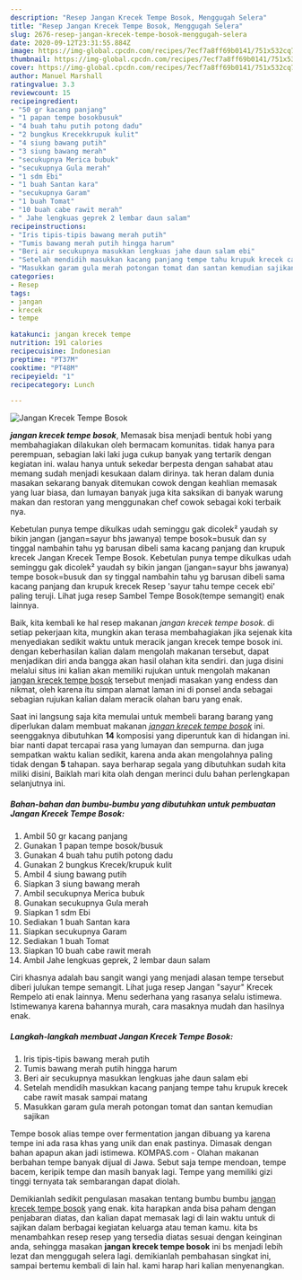 ```yaml
---
description: "Resep Jangan Krecek Tempe Bosok, Menggugah Selera"
title: "Resep Jangan Krecek Tempe Bosok, Menggugah Selera"
slug: 2676-resep-jangan-krecek-tempe-bosok-menggugah-selera
date: 2020-09-12T23:31:55.884Z
image: https://img-global.cpcdn.com/recipes/7ecf7a8ff69b0141/751x532cq70/jangan-krecek-tempe-bosok-foto-resep-utama.jpg
thumbnail: https://img-global.cpcdn.com/recipes/7ecf7a8ff69b0141/751x532cq70/jangan-krecek-tempe-bosok-foto-resep-utama.jpg
cover: https://img-global.cpcdn.com/recipes/7ecf7a8ff69b0141/751x532cq70/jangan-krecek-tempe-bosok-foto-resep-utama.jpg
author: Manuel Marshall
ratingvalue: 3.3
reviewcount: 15
recipeingredient:
- "50 gr kacang panjang"
- "1 papan tempe bosokbusuk"
- "4 buah tahu putih potong dadu"
- "2 bungkus Krecekkrupuk kulit"
- "4 siung bawang putih"
- "3 siung bawang merah"
- "secukupnya Merica bubuk"
- "secukupnya Gula merah"
- "1 sdm Ebi"
- "1 buah Santan kara"
- "secukupnya Garam"
- "1 buah Tomat"
- "10 buah cabe rawit merah"
- " Jahe lengkuas geprek 2 lembar daun salam"
recipeinstructions:
- "Iris tipis-tipis bawang merah putih"
- "Tumis bawang merah putih hingga harum"
- "Beri air secukupnya masukkan lengkuas jahe daun salam ebi"
- "Setelah mendidih masukkan kacang panjang tempe tahu krupuk krecek cabe rawit masak sampai matang"
- "Masukkan garam gula merah potongan tomat dan santan kemudian sajikan"
categories:
- Resep
tags:
- jangan
- krecek
- tempe

katakunci: jangan krecek tempe 
nutrition: 191 calories
recipecuisine: Indonesian
preptime: "PT37M"
cooktime: "PT48M"
recipeyield: "1"
recipecategory: Lunch

---
```



![Jangan Krecek Tempe Bosok](https://img-global.cpcdn.com/recipes/7ecf7a8ff69b0141/751x532cq70/jangan-krecek-tempe-bosok-foto-resep-utama.jpg)

<b><i>jangan krecek tempe bosok</i></b>, Memasak bisa menjadi bentuk hobi yang membahagiakan dilakukan oleh bermacam komunitas. tidak hanya para perempuan, sebagian laki laki juga cukup banyak yang tertarik dengan kegiatan ini. walau hanya untuk sekedar berpesta dengan sahabat atau memang sudah menjadi kesukaan dalam dirinya. tak heran dalam dunia masakan sekarang banyak ditemukan cowok dengan keahlian memasak yang luar biasa, dan lumayan banyak juga kita saksikan di banyak warung makan dan restoran yang menggunakan chef cowok sebagai koki terbaik nya.

Kebetulan punya tempe dikulkas udah seminggu gak dicolek² yaudah sy bikin jangan (jangan=sayur bhs jawanya) tempe bosok=busuk dan sy tinggal nambahin tahu yg barusan dibeli sama kacang panjang dan krupuk krecek Jangan Krecek Tempe Bosok. Kebetulan punya tempe dikulkas udah seminggu gak dicolek² yaudah sy bikin jangan (jangan=sayur bhs jawanya) tempe bosok=busuk dan sy tinggal nambahin tahu yg barusan dibeli sama kacang panjang dan krupuk krecek Resep &#39;sayur tahu tempe cecek ebi&#39; paling teruji. Lihat juga resep Sambel Tempe Bosok(tempe semangit) enak lainnya.

Baik, kita kembali ke hal resep makanan <i>jangan krecek tempe bosok</i>. di setiap pekerjaan kita, mungkin akan terasa membahagiakan jika sejenak kita menyediakan sedikit waktu untuk meracik jangan krecek tempe bosok ini. dengan keberhasilan kalian dalam mengolah makanan tersebut, dapat menjadikan diri anda bangga akan hasil olahan kita sendiri. dan juga disini melalui situs ini kalian akan memiliki rujukan untuk mengolah makanan <u>jangan krecek tempe bosok</u> tersebut menjadi masakan yang endess dan nikmat, oleh karena itu simpan alamat laman ini di ponsel anda sebagai sebagian rujukan kalian dalam meracik olahan baru yang enak.


Saat ini langsung saja kita memulai untuk membeli barang barang yang diperlukan dalam membuat makanan <u><i>jangan krecek tempe bosok</i></u> ini. seenggaknya dibutuhkan <b>14</b> komposisi yang diperuntuk kan di hidangan ini. biar nanti dapat tercapai rasa yang lumayan dan sempurna. dan juga sempatkan waktu kalian sedikit, karena anda akan mengolahnya paling tidak dengan <b>5</b> tahapan. saya berharap segala yang dibutuhkan sudah kita miliki disini, Baiklah mari kita olah dengan merinci dulu bahan perlengkapan selanjutnya ini.

<!--inarticleads1-->

##### Bahan-bahan dan bumbu-bumbu yang dibutuhkan untuk pembuatan Jangan Krecek Tempe Bosok:

1. Ambil 50 gr kacang panjang
1. Gunakan 1 papan tempe bosok/busuk
1. Gunakan 4 buah tahu putih potong dadu
1. Gunakan 2 bungkus Krecek/krupuk kulit
1. Ambil 4 siung bawang putih
1. Siapkan 3 siung bawang merah
1. Ambil secukupnya Merica bubuk
1. Gunakan secukupnya Gula merah
1. Siapkan 1 sdm Ebi
1. Sediakan 1 buah Santan kara
1. Siapkan secukupnya Garam
1. Sediakan 1 buah Tomat
1. Siapkan 10 buah cabe rawit merah
1. Ambil  Jahe lengkuas geprek, 2 lembar daun salam


Ciri khasnya adalah bau sangit wangi yang menjadi alasan tempe tersebut diberi julukan tempe semangit. Lihat juga resep Jangan &#34;sayur&#34; Krecek Rempelo ati enak lainnya. Menu sederhana yang rasanya selalu istimewa. Istimewanya karena bahannya murah, cara masaknya mudah dan hasilnya enak. 

<!--inarticleads2-->

##### Langkah-langkah membuat Jangan Krecek Tempe Bosok:

1. Iris tipis-tipis bawang merah putih
1. Tumis bawang merah putih hingga harum
1. Beri air secukupnya masukkan lengkuas jahe daun salam ebi
1. Setelah mendidih masukkan kacang panjang tempe tahu krupuk krecek cabe rawit masak sampai matang
1. Masukkan garam gula merah potongan tomat dan santan kemudian sajikan


Tempe bosok alias tempe over fermentation jangan dibuang ya karena tempe ini ada rasa khas yang unik dan enak pastinya. Dimasak dengan bahan apapun akan jadi istimewa. KOMPAS.com - Olahan makanan berbahan tempe banyak dijual di Jawa. Sebut saja tempe mendoan, tempe bacem, keripik tempe dan masih banyak lagi. Tempe yang memiliki gizi tinggi ternyata tak sembarangan dapat diolah. 

Demikianlah sedikit pengulasan masakan tentang bumbu bumbu <u>jangan krecek tempe bosok</u> yang enak. kita harapkan anda bisa paham dengan penjabaran diatas, dan kalian dapat memasak lagi di lain waktu untuk di sajikan dalam berbagai kegiatan keluarga atau teman kamu. kita bs menambahkan resep resep yang tersedia diatas sesuai dengan keinginan anda, sehingga masakan <b>jangan krecek tempe bosok</b> ini bs menjadi lebih lezat dan menggugah selera lagi. demikianlah pembahasan singkat ini, sampai bertemu kembali di lain hal. kami harap hari kalian menyenangkan.
